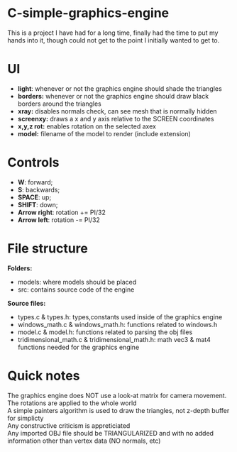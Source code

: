 # C-simple-graphics-engine

This is a project I have had for a long time, finally had the time to put my hands into it, though could not get to the point I initially wanted to get to.

# UI

<ul>
  <li>
    <b>light</b>: whenever or not the graphics engine should shade the triangles
  </li>
  <li>
    <b>borders:</b> whenever or not the graphics engine should draw black borders around the triangles
  </li>
  <li>
    <b>xray:</b> disables normals check, can see mesh that is normally hidden
  </li>
  <li>
    <b>screenxy:</b> draws a x and y axis relative to the SCREEN coordinates
  </li>
  <li>
    <b>x,y,z rot:</b> enables rotation on the selected axex
  </li>
  <li>
    <b>model:</b> filename of the model to render (include extension)
  </li>
</ul>

# Controls

<ul>
  <li>
    <b>W</b>: forward;
  </li>
  <li>
    <b>S</b>: backwards;
  </li>
  <li>
    <b>SPACE</b>: up;
  </li>
  <li>
    <b>SHIFT</b>: down;
  </li>
  <li>
    <b>Arrow right</b>: rotation += PI/32
  </li>
  <li>
    <b>Arrow left</b>: rotation -= PI/32
  </li>
</ul>

# File structure

<b>Folders:</b><br>
<ul>
  <li>
    models: where models should be placed
  </li>
  <li>
    src: contains source code of the engine
  </li>
</ul>

<b>Source files:</b><br>
<ul>
  <li>
    types.c & types.h: types,constants used inside of the graphics engine
  </li>
  <li>
    windows_math.c & windows_math.h: functions related to windows.h
  </li>
  <li>
    model.c & model.h: functions related to parsing the obj files
  </li>
  <li>
    tridimensional_math.c & tridimensional_math.h: math vec3 & mat4 functions needed for the graphics engine
  </li>
</ul>

# Quick notes

The graphics engine does NOT use a look-at matrix for camera movement. The rotations are applied to the whole world<br>
A simple painters algorithm is used to draw the triangles, not z-depth buffer for simplicty<br>
Any constructive criticism is appreticiated<br>
Any imported OBJ file should be TRIANGULARIZED and with no added information other than vertex data (NO normals, etc)<br>
